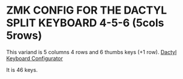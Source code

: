 
# ZMK CONFIG FOR THE DACTYL SPLIT KEYBOARD 4-5-6 (5cols 5rows)

This variand is 5 columns 4 rows and 6 thumbs keys (+1 row). [Dactyl Keyboard Configurator](https://ryanis.cool/dactyl/#manuform:ChwIBRAEGgNzaXgiA3R3byoCbXgyBm5vcm1pZTgAEhAIxgoQowUYwgMgAyjGCjAAGgoIARIEdHJycxgAIhdVAAAQQRgAIAFdAABgQGUAAABAQABIATL5AZUDAAAgQJ0DAACAP4ADAYgDAQ0AAAAAFQAAAAAd4Xo0QCUAAJDALQAAQME14Xq0QD0AAAAARQAAAABNAADAQFUAAEDAXQAA4EBlMzNhwm0zMy3CdQAAvMF45wKAAc0YiAHIJJUBMzMXwp0BMzNdwqUBZmbKwagBnwuwAZkXuAH8JcUBAABMws0BAADIwdUBAABAwdgBnATgAfMX6AGQHPUBAADowf0BAAAgwoUCAABQwYgCmwSQAvMXmALgIaUCAAAAwq0CAABwwbUCAAAAwLgChAfAApUQyAKEB9UCAABAwd0CAACAweUCAABAQOgChAfwApUQ+AKEBw==)

It is 46 keys.

